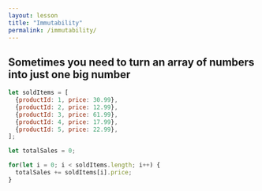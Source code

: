 ```yaml
---
layout: lesson
title: "Immutability"
permalink: /immutability/
---
```



## Sometimes you need to turn an array of numbers into just one big number
```js
let soldItems = [
  {productId: 1, price: 30.99},
  {productId: 2, price: 12.99},
  {productId: 3, price: 61.99},
  {productId: 4, price: 17.99},
  {productId: 5, price: 22.99},
];

let totalSales = 0;

for(let i = 0; i < soldItems.length; i++) {
  totalSales += soldItems[i].price;
}

```


